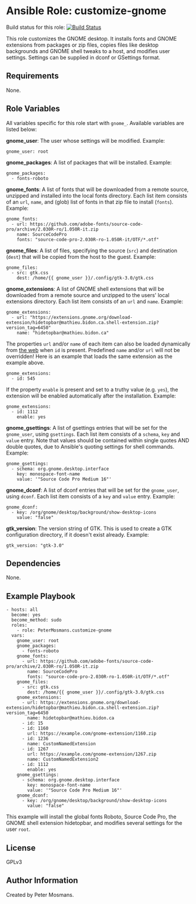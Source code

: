 Ansible Role: customize-gnome
=========


Build status for this role: [![Build Status](https://travis-ci.org/PeterMosmans/ansible-role-customize-gnome.svg)](https://travis-ci.org/PeterMosmans/ansible-role-customize-gnome)


This role customizes the GNOME desktop. It installs fonts and GNOME extensions
from packages or zip files, copies files like desktop backgrounds and GNOME
shell tweaks to a host, and modifies user settings. Settings can be supplied in
dconf or GSettings format.

Requirements
------------

None.

Role Variables
--------------

All variables specific for this role start with `gnome_`. Available variables
are listed below:

**gnome_user**: The user whose settings will be modified. Example:
```
gnome_user: root
```

**gnome_packages**: A list of packages that will be installed. Example:
```
gnome_packages:
  - fonts-roboto
```

**gnome_fonts**: A list of fonts that will be downloaded from a remote source,
unzipped and installed into the local fonts directory. Each list item consists
of an `url`, `name`, and (glob) list of fonts in that zip file to install
(`fonts`). Example:
```
gnome_fonts:
  - url: https://github.com/adobe-fonts/source-code-pro/archive/2.030R-ro/1.050R-it.zip
    name: SourceCodePro
    fonts: "source-code-pro-2.030R-ro-1.050R-it/OTF/*.otf"
```

**gnome_files**: A list of files, specifying the source (`src`) and destination
(`dest`) that will be copied from the host to the guest. Example:
```
gnome_files:
  - src: gtk.css
    dest: /home/{{ gnome_user }}/.config/gtk-3.0/gtk.css
```

**gnome_extensions**: A list of GNOME shell extensions that will be
downloaded from a remote source and unzipped to the users' local extensions
directory. Each list item consists of an `url` and `name`. Example:
```
gnome_extensions:
  - url: "https://extensions.gnome.org/download-extension/hidetopbar@mathieu.bidon.ca.shell-extension.zip?version_tag=6450"
    name: "hidetopbar@mathieu.bidon.ca"
```

The properties `url` and/or `name` of each item can also be loaded dynamically from [the web](https://extensions.gnome.org/extension-info/?pk=545) when `id` is present. Predefined `name` and/or `url` will not be overridden! Here is an example that loads the same extension as the example above.
```
gnome_extensions:
  - id: 545
```

If the property `enable` is present and set to a truthy value (e.g. `yes`), the extension will be enabled automatically after the installation. Example:
```
gnome_extensions:
  - id: 1112
    enable: yes
```

**gnome_gsettings**: A list of gsettings entries that will be set for the
`gnome_user`, using `gsettings`.
Each list item consists of a `schema`, `key` and `value` entry. Note that values
should be contained within single quotes AND double quotes, due to Ansible's
quoting settings for shell commands. Example:
```
gnome_gsettings:
  - schema: org.gnome.desktop.interface
    key: monospace-font-name
    value: '"Source Code Pro Medium 16"'
```

**gnome_dconf**: A list of dconf entries that will be set for the `gnome_user`,
using `dconf`.
Each list item consists of a `key` and `value` entry. Example:
```
gnome_dconf:
  - key: /org/gnome/desktop/background/show-desktop-icons
    value: "false"
```

**gtk_version**: The version string of GTK. This is used to create a GTK
configuration directory, if it doesn't exist already. Example:
```
gtk_version: "gtk-3.0"
```

Dependencies
------------

None.

Example Playbook
----------------
```
- hosts: all
  become: yes
  become_method: sudo
  roles:
    - role: PeterMosmans.customize-gnome
  vars:
    gnome_user: root
    gnome_packages:
      - fonts-roboto
    gnome_fonts:
      - url: https://github.com/adobe-fonts/source-code-pro/archive/2.030R-ro/1.050R-it.zip
        name: SourceCodePro
        fonts: "source-code-pro-2.030R-ro-1.050R-it/OTF/*.otf"
    gnome_files:
      - src: gtk.css
        dest: /home/{{ gnome_user }}/.config/gtk-3.0/gtk.css
    gnome_extensions:
      - url: https://extensions.gnome.org/download-extension/hidetopbar@mathieu.bidon.ca.shell-extension.zip?version_tag=6450
        name: hidetopbar@mathieu.bidon.ca
      - id: 15
      - id: 1160
        url: https://example.com/gnome-extension/1160.zip
      - id: 1236
        name: CustomNamedExtension
      - id: 1267
        url: https://example.com/gnome-extension/1267.zip
        name: CustomNamedExtension2
      - id: 1112
        enable: yes
    gnome_gsettings:
      - schema: org.gnome.desktop.interface
        key: monospace-font-name
        value: '"Source Code Pro Medium 16"'
    gnome_dconf:
      - key: /org/gnome/desktop/background/show-desktop-icons
        value: "false"
```

This example will install the global fonts Roboto, Source Code Pro, the GNOME
shell extension hidetopbar, and modifies several settings for the user `root`.

License
-------

GPLv3

Author Information
------------------

Created by Peter Mosmans.

